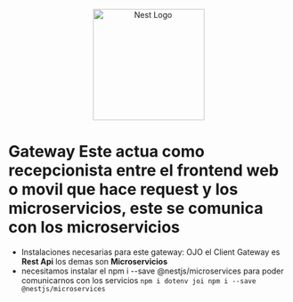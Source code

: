 <p align="center">
  <a href="http://nestjs.com/" target="blank"><img src="https://nestjs.com/img/logo-small.svg" width="200" alt="Nest Logo" /></a>
</p>

# Gateway Este actua como recepcionista entre el frontend web o movil que hace request y los microservicios, este se comunica con los microservicios

- Instalaciones necesarias para este gateway: OJO el Client Gateway es __Rest Api__ los demas son __Microservicios__
- necesitamos instalar el npm i --save @nestjs/microservices para poder comunicarnos con los servicios
```npm i dotenv joi npm i --save @nestjs/microservices```